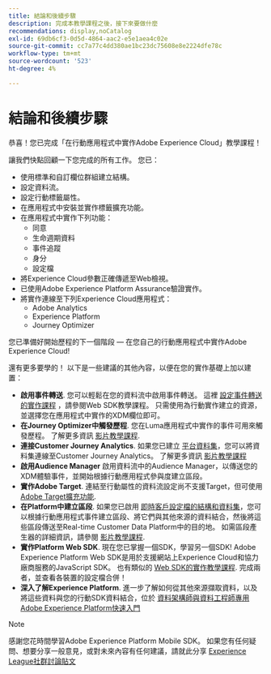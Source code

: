 ```yaml
---
title: 結論和後續步驟
description: 完成本教學課程之後，接下來要做什麼
recommendations: display,noCatalog
exl-id: 69db6cf3-0d5d-4864-aac2-e5e1aea4c02e
source-git-commit: cc7a77c4dd380ae1bc23dc75608e8e2224dfe78c
workflow-type: tm+mt
source-wordcount: '523'
ht-degree: 4%

---
```


# 結論和後續步驟

恭喜！您已完成「在行動應用程式中實作Adobe Experience Cloud」教學課程！

讓我們快點回顧一下您完成的所有工作。 您已：

* 使用標準和自訂欄位群組建立結構。
* 設定資料流。
* 設定行動標籤屬性。
* 在應用程式中安裝並實作標籤擴充功能。
* 在應用程式中實作下列功能：
   * 同意
   * 生命週期資料
   * 事件追蹤
   * 身分
   * 設定檔
* 將Experience Cloud參數正確傳遞至Web檢視。
* 已使用Adobe Experience Platform Assurance驗證實作。
* 將實作連線至下列Experience Cloud應用程式：
   * Adobe Analytics
   * Experience Platform
   * Journey Optimizer

您已準備好開始歷程的下一個階段 — 在您自己的行動應用程式中實作Adobe Experience Cloud!

還有更多要學的！ 以下是一些建議的其他內容，以便在您的實作基礎上加以建置：

* **啟用事件轉送**. 您可以輕鬆在您的資料流中啟用事件轉送。 這裡 [設定事件轉送的實作課程](https://experienceleague.adobe.com/docs/platform-learn/implement-web-sdk/event-forwarding/setup-event-forwarding.html) ，請參閱Web SDK教學課程。 只需使用為行動實作建立的資源，並選擇您在應用程式中實作的XDM欄位即可。
* **在Journey Optimizer中觸發歷程**. 您在Luma應用程式中實作的事件可用來觸發歷程。 了解更多資訊 [影片教學課程](https://experienceleague.adobe.com/docs/journey-optimizer-learn/tutorials/create-journeys/use-case-transactional-journey.html).
* **連接Customer Journey Analytics**. 如果您已建立 [平台資料集](platform.md)，您可以將資料集連線至Customer Journey Analytics。 了解更多資訊 [影片教學課程](https://experienceleague.adobe.com/docs/customer-journey-analytics-learn/tutorials/connecting-customer-journey-analytics-to-data-sources-in-platform.html)
* **啟用Audience Manager** 啟用資料流中的Audience Manager，以傳送您的XDM體驗事件，並開始根據行動應用程式參與度建立區段。
* **實作Adobe Target**. 連結至行動屬性的資料流設定尚不支援Target，但可使用 [Adobe Target擴充功能](https://aep-sdks.gitbook.io/docs/using-mobile-extensions/adobe-target).
* **在Platform中建立區段**. 如果您已啟用 [即時客戶設定檔的結構和資料集](platform.md)，您可以根據行動應用程式事件建立區段、將它們與其他來源的資料結合，然後將這些區段傳送至Real-time Customer Data Platform中的目的地。 如需區段產生器的詳細資訊，請參閱 [影片教學課程](https://experienceleague.adobe.com/docs/platform-learn/tutorials/segments/create-segments.html).
* **實作Platform Web SDK**. 現在您已掌握一個SDK，學習另一個SDK! Adobe Experience Platform Web SDK是用於支援網站上Experience Cloud和協力廠商服務的JavaScript SDK。 也有類似的 [Web SDK的實作教學課程](https://experienceleague.adobe.com/docs/platform-learn/implement-web-sdk/overview.html?lang=zh-Hant). 完成兩者，並查看各裝置的設定檔合併！
* **深入了解Experience Platform**. 進一步了解如何從其他來源擷取資料，以及將這些資料與您的行動SDK資料結合，位於 [資料架構師與資料工程師專用Adobe Experience Platform快速入門](https://experienceleague.adobe.com/docs/platform-learn/getting-started-for-data-architects-and-data-engineers/overview.html)


>[!NOTE]
>
>感謝您花時間學習Adobe Experience Platform Mobile SDK。 如果您有任何疑問、想要分享一般意見，或對未來內容有任何建議，請就此分享 [Experience League社群討論貼文](https://experienceleaguecommunities.adobe.com/t5/adobe-experience-platform-launch/tutorial-discussion-implement-adobe-experience-cloud-in-mobile/td-p/443796)